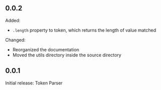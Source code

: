 ## 0.0.2

Added:
- `.length` property to token, which returns the length of value matched

Changed:
- Reorganized the documentation
- Moved the utils directory inside the source directory

## 0.0.1

Initial release: Token Parser
